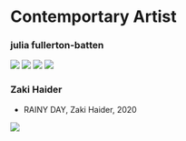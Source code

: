 # Contemportary Artist



### julia fullerton-batten
<img src="https://www.google.com/url?sa=i&url=http%3A%2F%2Fwww.artnet.com%2Fartists%2Fjulia-fullerton-batten%2F&psig=AOvVaw1GFSQqesjK6FHowHrYlpWy&ust=1608875159446000&source=images&cd=vfe&ved=0CAIQjRxqFwoTCOjd3Zn15e0CFQAAAAAdAAAAABAx">
<img src="https://www.researchgate.net/publication/314027727/figure/fig3/AS:465665791401986@1488034784360/Figura-4-Julia-Fullerton-Batten-In-Between-2008-C-Print-102-x-137-cm.png">
<img src="https://encrypted-tbn0.gstatic.com/images?q=tbn:ANd9GcRk05tdpjDsjlpiZCIwUYDeWF0PZ9YQVRshFw&usqp=CAU">
<img src="https://encrypted-tbn0.gstatic.com/images?q=tbn:ANd9GcSf-uimQmSpgwR6Qzw0lBIoSiIzdqIZrgPzkWkuFb9jQi4DDY_W9lR2ZB1qRjnioIX-FAvp6DmjTviNnKdnnkErioGJS8fupYwmGw&usqp=CAU&ec=45750088">

### Zaki Haider
* RAINY DAY, Zaki Haider, 2020
<img src="https://64.media.tumblr.com/3a7794827365ab4e12600855409da18e/e1367b896fea648e-95/s2048x3072/175b45f89150c399cf73f8713172d49b0f0193e7.jpg">
